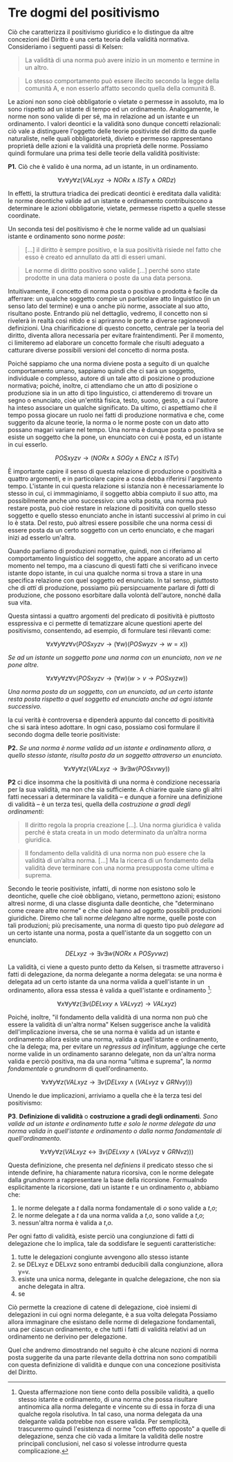 # Tre dogmi del positivismo

Ciò che caratterizza il positivismo giuridico e lo distingue da altre concezioni del Diritto è una certa teoria della validità normativa.
Consideriamo i seguenti passi di Kelsen:

> La validità di una norma può avere inizio in un momento e termine in un altro.

> Lo stesso comportamento può essere illecito secondo la legge della comunità A, e non esserlo affatto secondo quella della comunità B.

Le azioni non sono cioè obbligatorie o vietate o permesse in assoluto, ma lo sono rispetto ad un istante di tempo ed un ordinamento.
Analogamente, le norme non sono valide di per sé, ma in relazione ad un istante e un ordinamento. I valori deontici e la validità sono dunque
concetti relazionali: ciò vale a distinguere l'oggetto delle teorie positiviste del diritto da quelle naturaliste, nelle quali obbligatorietà,
divieto e permesso rappresentano proprietà delle azioni e la validità una proprietà delle norme. Possiamo quindi formulare una prima tesi
delle teorie della validità positiviste:

**P1.** Ciò che è valido è una norma, ad un istante, in un ordinamento.

$$
∀x∀y∀z (VALxyz \to NORx \land ISTy \land ORDz)
$$

In effetti, la struttura triadica dei predicati deontici è ereditata dalla validità: le norme deontiche valide ad un istante e ordinamento
contribuiscono a determinare le azioni obbligatorie, vietate, permesse rispetto a quelle stesse coordinate.

Un seconda tesi del positivismo è che le norme valide ad un qualsiasi istante e ordinamento sono norme *poste*:

> […] il diritto è sempre positivo, e la sua positività risiede nel fatto che esso è
  creato ed annullato da atti di esseri umani.

> Le norme di diritto positivo sono valide […] perché sono state prodotte in
   una data maniera o poste da una data persona.

Intuitivamente, il concetto di norma posta o positiva o prodotta è facile da afferrare: un qualche soggetto
compie un particolare atto linguistico (in un senso lato del termine) e una o anche più norme, associate al suo atto,
risultano poste. Entrando più nel dettaglio, vedremo, il concetto non si rivelerà in realtà così nitido e si apriranno
le porte a diverse ragionevoli definizioni. Una chiarificazione di questo concetto, centrale per la teoria del diritto,
diventa allora necessaria per evitare fraintendimenti. Per il momento, ci limiteremo ad elaborare un concetto formale
che risulti adeguato a catturare diverse possibili versioni del concetto di norma posta.

Poiché sappiamo che una norma diviene posta a seguito di un qualche comportamento umano, sappiamo quindi che ci sarà un soggetto,
individuale o complesso, autore di un tale atto di posizione o produzione normativa; poiché, inoltre, ci attendiamo che un atto di posizione
o produzione sia in un atto di tipo linguistico, ci attenderemo di trovare un segno o enunciato, cioè un'entità fisica, testo, suono, gesto,
a cui l'autore ha inteso associare un qualche significato.
Da ultimo, ci aspettiamo che il tempo possa giocare un ruolo nei fatti di produzione normativa e che, come suggerito da alcune teorie,
la norma o le norme poste con un dato atto possano magari variare nel tempo.
Una norma è dunque posta o positiva se esiste un soggetto che la pone, un enunciato con cui è posta, ed un istante in cui esserlo.

$$
POSxyzv \to (NORx \land SOGy \land ENCz \land ISTv)
$$

È importante capire il senso di questa relazione di produzione o positività a quattro argomenti, e in particolare capire a cosa debba riferirsi
l'argomento tempo. L'istante in cui questa relazione si istanzia non è necessariamente lo stesso in cui, ci immmaginiamo, il soggetto
abbia compiuto il suo atto, ma possibilmente anche uno successivo: una volta posta, una norma può restare posta, può cioè restare in relazione
di positività con quello stesso soggetto e quello stesso enunciato anche in istanti successivi al primo in cui lo è stata. Del resto,
può altresì essere possibile che una norma cessi di essere posta da un certo soggetto con un certo enunciato, e che magari inizi ad esserlo un'altra.

Quando parliamo di produzioni normative, quindi, non ci riferiamo al comportamento linguistico del soggetto, che appare ancorato
ad un certo momento nel tempo, ma a ciascuno di questi fatti che si verificano invece istante dopo istante, in cui una qualche
norma si trova a stare in una specifica relazione con quel soggetto ed enunciato. In tal senso, piuttosto che di *atti*
di produzione, possiamo più persipcuamente parlare di *fatti* di produzione, che possono esorbitare dalla volontà dell'autore,
nonché dalla sua vita.

Questa sintassi a quattro argomenti del predicato di positività è piuttosto esspressiva e ci permette di tematizzare
alcune questioni aperte del positivismo, consentendo, ad esempio, di formulare tesi rilevanti come:

$$
∀x∀y∀z∀v (POSxyzv \to (∀w)(POSwyzv \to w=x))
$$

*Se ad un istante un soggetto pone una norma con un enunciato, non ve ne pone altre.*

$$
∀x∀y∀z∀v (POSxyzv \to (∀w)(w>v \to POSxyzw))
$$

*Una norma posta da un soggetto, con un enunciato, ad un certo istante resta posta rispetto a quel soggetto ed enunciato anche ad ogni istante
successivo.*

la cui verità è controversa e dipenderà appunto dal concetto di positività che si sarà inteso adottare.
In ogni caso, possiamo così formulare il secondo dogma delle teorie positiviste:

**P2.** *Se una norma è norme valida ad un istante e ordinamento allora, a quello stesso istante, risulta posta da un soggetto
attraverso un enunciato.*

$$
∀x∀y∀z(VALxyz \to ∃v∃w (POSxvwy))
$$

**P2** ci dice insomma che la positività di una norma è condizione necessaria per la sua validità, ma non che sia sufficiente.
A chiarire quale siano gli altri fatti necessari a determinare la validità – e dunque a fornire una definizione di validità –
è un terza tesi, quella della *costruzione a gradi degli ordinamenti*:

> Il diritto regola la propria creazione […]. Una norma giuridica è valida
  perché è stata creata in un modo determinato da un’altra norma giuridica.

> Il fondamento della validità di una norma non può essere che la validità
  di un’altra norma. […] Ma la ricerca di un fondamento della validità deve
  terminare con una norma presupposta come ultima e suprema.

Secondo le teorie positiviste, infatti, di norme non esistono solo le deontiche, quelle che cioè obbligano,
vietano, permettono azioni; esistono altresì norme, di una classe disgiunta dalle deontiche, che "determinano
come creare altre norme" e che cioè hanno ad oggetto possibili produzioni giuridiche. Diremo che tali norme
*delegano* altre norme, quelle poste con tali produzioni; più precisamente, una norma di questo tipo
può *delegare* ad un certo istante una norma, posta a quell'istante da un soggetto con un enunciato.

$$
DELxyz \to ∃v∃w (NORx \land POSyvwz)
$$

La validità, ci viene a questo punto detto da Kelsen, si trasmette attraverso i fatti di delegazione,
da norma delegante a norma delegata: se una norma è delegata ad un certo istante da una norma valida
a quell'istante in un ordinamento, allora essa stessa è valida a quell'istante e ordinamento [^1]:

$$
∀x∀y∀z(∃v(DELvxy \land VALvyz) \to VALxyz)
$$

Poiché, inoltre, "il fondamento della validità di una norma non può che essere la validità di un'altra norma"
Kelsen suggerisce anche la validità dell'implicazione inversa, che se una norma è valida ad un istante e ordinamento
allora esiste una norma, valida a quell'istante e ordinamento, che la delega; ma, per evitare un *regressus ad infinitum*,
aggiunge che certe norme valide in un ordinamento saranno delegate, non da un'altra norma valida e perciò positiva,
ma da una norma "ultima e suprema", la *norma fondamentale* o *grundnorm* di quell'ordinamento.

$$
∀x∀y∀z(VALxyz \to ∃v(DELvxy \land (VALvyz \lor GRNvy)))
$$

Unendo le due implicazioni, arriviamo a quella che è la terza tesi del positivismo:

**P3**. **Definizione di validità** o **costruzione a gradi degli ordinamenti**. *Sono valide
ad un istante e ordinamento tutte e solo le norme delegate da una norma valida in quell'istante e
ordinamento o dalla norma fondamentale di quell'ordinamento.*

$$
∀x∀y∀z(VALxyz \leftrightarrow ∃v(DELvxy \land (VALvyz \lor GRNvz)))
$$

Questa definizione, che presenta nel *definiens* il predicato stesso che si intende definire, ha chiaramente
natura ricorsiva, con le norme delegate dalla *grundnorm* a rappresentare la base
della ricorsione. Formualndo esplicitamente la ricorsione, dati un istante *t* e un ordinamento *o*,
abbiamo che:

1. le norme delegate a *t* dalla norma fondamentale di *o* sono valide a *t*,*o*;
2. le norme delegate a *t* da una norma valida a *t*,*o*, sono valide a *t*,*o*;
3. nessun'altra norma è valida a *t*,*o*.

Per ogni fatto di validità, esiste perciò una congiunzione di fatti di delegazione che lo implica, tale da
soddisfare le seguenti caratteristiche:

1. tutte le delegazioni congiunte avvengono allo stesso istante
2. se DELxyz e DELxvz sono entrambi deducibili dalla congiunzione, allora y=v.
3. esiste una unica norma, delegante in qualche delegazione, che non sia anche delegata in altra.
4. se 



[^1]: Questa affermazione non tiene conto della possibile validità, a quello stesso istante e ordinamento, di una norma
che possa risultare antinomica alla norma delegante e vincente su di essa in forza di una qualche regola risolutiva.
In tal caso, una norma delegata da una delegante valida potrebbe non essere valida.
Per semplicità, trascurermo quindi l'esistenza di norme "con effetto opposto" a quelle di delegazione, senza
che ciò vada a limitare la validità delle nostre principali conclusioni, nel caso si volesse introdurre questa
complicazione.

Ciò permette la creazione di catene di delegazione, cioè insiemi di delegazioni in cui ogni norma delegante,
è a sua volta delegata 
Possiamo allora immaginare che esistano delle norme di delegazione fondamentali, una per ciascun ordinamento,
e che tutti i fatti di validità relativi ad un ordinamento ne derivino per delegazione.


Quel che andremo dimostrando nel seguito è che alcune nozioni di norma posta suggerite da una parte rilevante della dottrina non sono
compatibili con questa definizione di validità e dunque con una concezione positivista del Diritto.



